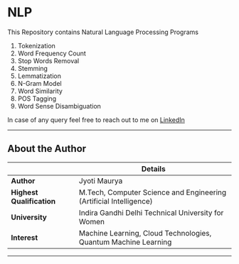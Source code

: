 # NLP
This Repository contains Natural Language Processing Programs

1. Tokenization
2. Word Frequency Count
3. Stop Words Removal
4. Stemming
5. Lemmatization
6. N-Gram Model
7. Word Similarity
8. POS Tagging
9. Word Sense Disambiguation

In case of any query feel free to reach out to me on [LinkedIn](https://www.linkedin.com/in/jyotimaurya09)

---
## About the Author
|  | Details |
| ----------- | ----------- |
| **Author** | Jyoti Maurya |
| **Highest Qualification** | M.Tech, Computer Science and Engineering (Artificial Intelligence) |
| **University** | Indira Gandhi Delhi Technical University for Women |
| **Interest**| Machine Learning, Cloud Technologies,  Quantum Machine Learning |
---